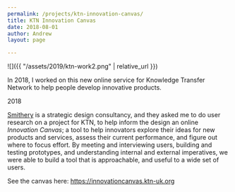 ```yaml
---
permalink: /projects/ktn-innovation-canvas/
title: KTN Innovation Canvas
date: 2018-08-01
author: Andrew
layout: page

---
```


![]({{ "/assets/2019/ktn-work2.png" | relative_url }})


In 2018, I worked on this new online service for Knowledge Transfer Network to help people develop innovative products.

<span class="label">2018</span>

<!--more-->

[Smithery](https://www.smithery.com) is a strategic design consultancy, and they asked me to do user research on a project for KTN, to help inform the design an online _Innovation Canvas_; a tool to help innovators explore their ideas for new products and services, assess their current performance, and figure out where to focus effort. By meeting and interviewing users, building and testing prototypes, and understanding internal and external imperatives, we were able to build a tool that is approachable, and useful to a wide set of users.

See the canvas here: <https://innovationcanvas.ktn-uk.org>


<!-- ![]({{ "/assets/2019/ktn-work4.png" | relative_url }}) -->
